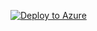 [![Deploy to Azure](https://aka.ms/deploytoazurebutton)](https://portal.azure.com/#create/Microsoft.Template/uri/https%3A%2F%2Fraw.githubusercontent.com%2Fmacavall%2Ftestflex5601%2Frefs%2Fheads%2Fmaster%2Ftemplate1.json)

